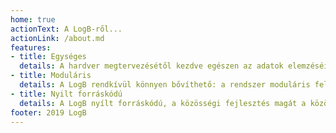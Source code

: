 ```yaml
---
home: true
actionText: A LogB-ről...
actionLink: /about.md
features:
- title: Egységes
  details: A hardver megtervezésétől kezdve egészen az adatok elemzéséig segíteni tudjuk a felhasználókat a LogB standardra építve.
- title: Moduláris
  details: A LogB rendkívül könnyen bővíthető: a rendszer moduláris felépítésű, így könnyen fejleszthető.
- title: Nyilt forráskódú
  details: A LogB nyílt forráskódú, a közösségi fejlesztés magát a közösséget is fejleszti.
footer: 2019 LogB
---
```

